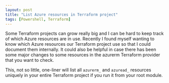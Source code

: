 ```yaml
---
layout: post
title: "List Azure resources in Terraform project"
tags: [Powershell, Terraform]
---
```


Some Terraform projects can grow really big and I can be hard to keep track of which Azure resources are in use. Recently I found myself wanting to know which Azure resources our Terraform project use so that I could document them internally. It could also be helpful in case there has been some major changes to some resources in the azurerm Terraform provider that you want to check.

This, not so little, one-liner will list all `azurerm_` and `azuread_` resources uniquely in your entire Terraform project if you run it from your root module.

<script src="https://gist.github.com/madsaune/943f2124375625700f00dbe2f150c28b.js"></script>
